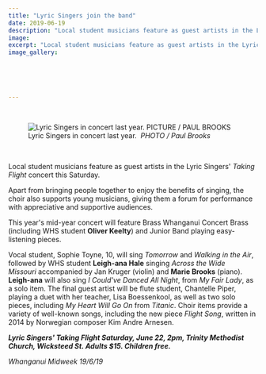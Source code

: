 ```yaml
---
title: "Lyric Singers join the band"
date: 2019-06-19
description: "Local student musicians feature as guest artists in the Lyric Singers' Taking Flight concert, featuring Brass Whanganui..."
image: 
excerpt: "Local student musicians feature as guest artists in the Lyric Singers' Taking Flight concert, featuring Brass Whanganui this Saturday."
image_gallery:
    
    
    
    
    
---
```


<p>&nbsp;</p>
<div class="element element-image "><figure><img id="" class="responsively-lazy inline-img loaded" src="https://www.nzherald.co.nz/resizer/Yp__-BqBL3Rcb8Y12DWrvsONBRg=/620x321/smart/filters:quality(70)/arc-anglerfish-syd-prod-nzme.s3.amazonaws.com/public/ZMQI3XVFXBCZPL5MGVIPXDBDWA.jpg" alt="Lyric Singers in concert last year. PICTURE / PAUL BROOKS" data-srcset="//www.nzherald.co.nz/resizer/pEG4jkIxuVChaTF0W0tdCFQbjyQ=/320x166/smart/filters:quality(70)/arc-anglerfish-syd-prod-nzme.s3.amazonaws.com/public/ZMQI3XVFXBCZPL5MGVIPXDBDWA.jpg 320w,//www.nzherald.co.nz/resizer/2HdJfRMHx8lqMqBb8Qra9B7Vmng=/375x194/smart/filters:quality(70)/arc-anglerfish-syd-prod-nzme.s3.amazonaws.com/public/ZMQI3XVFXBCZPL5MGVIPXDBDWA.jpg 375w,//www.nzherald.co.nz/resizer/Yp__-BqBL3Rcb8Y12DWrvsONBRg=/620x321/smart/filters:quality(70)/arc-anglerfish-syd-prod-nzme.s3.amazonaws.com/public/ZMQI3XVFXBCZPL5MGVIPXDBDWA.jpg 620w" /><figcaption><span>Lyric Singers in concert last year.&nbsp; <em>PHOTO / Paul Brooks</em></span></figcaption></figure></div>
<p>&nbsp;</p>
<p>Local student musicians feature as guest artists in the Lyric Singers'&nbsp;<em>Taking Flight&nbsp;</em>concert this Saturday.</p>
<p>Apart from bringing people together to enjoy the benefits of singing, the choir also supports young musicians, giving them a forum for performance with appreciative and supportive audiences.</p>
<p>This year's mid-year concert will feature Brass Whanganui Concert Brass (including WHS student <strong>Oliver Keelty</strong>) and Junior Band playing easy-listening pieces.</p>
<p>Vocal student, Sophie Toyne, 10, will sing&nbsp;<em>Tomorrow</em>&nbsp;and&nbsp;<em>Walking in the Air</em>, followed by WHS student&nbsp;<strong>Leigh-ana Hale</strong> singing&nbsp;<em>Across the Wide Missouri</em>&nbsp;accompanied by Jan Kruger (violin) and <strong>Marie Brooks</strong> (piano).&nbsp; <strong>Leigh-ana</strong> will also sing&nbsp;<em>I Could've Danced All Night</em>, from&nbsp;<em>My Fair Lady</em>, as a solo item. The final guest artist will be flute student, Chantelle Piper, playing a duet with her teacher, Lisa Boessenkool, as well as two solo pieces, including&nbsp;<em>My Heart Will Go On</em>&nbsp;from&nbsp;<em>Titanic</em>. Choir items provide a variety of well-known songs, including the new piece&nbsp;<em>Flight Song</em>, written in 2014 by Norwegian composer Kim Andre Arnesen.</p>
<p><strong><em>Lyric Singers' Taking Flight Saturday, June 22, 2pm, Trinity Methodist Church, Wicksteed St. Adults $15. Children free.</em></strong></p>
<p><em>Whanganui Midweek 19/6/19</em></p>

